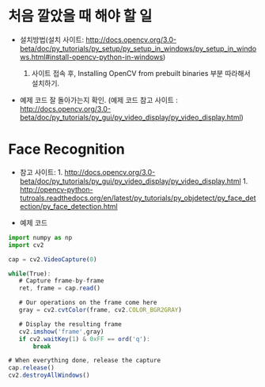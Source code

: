# 처음 깔았을 때 해야 할 일 
* 설치방법(설치 사이트: http://docs.opencv.org/3.0-beta/doc/py_tutorials/py_setup/py_setup_in_windows/py_setup_in_windows.html#install-opencv-python-in-windows)

    1. 사이트 접속 후, Installing OpenCV from prebuilt binaries 부분 따라해서 설치하기. 

* 예제 코드 잘 돌아가는지 확인. (예제 코드 참고 사이트 : http://docs.opencv.org/3.0-beta/doc/py_tutorials/py_gui/py_video_display/py_video_display.html)


 # Face Recognition
 
 * 참고 사이트:
        1. http://docs.opencv.org/3.0-beta/doc/py_tutorials/py_gui/py_video_display/py_video_display.html
        1. http://opencv-python-tutroals.readthedocs.org/en/latest/py_tutorials/py_objdetect/py_face_detection/py_face_detection.html
 
 * 예제 코드
 ````javascript
import numpy as np
import cv2

cap = cv2.VideoCapture(0)

while(True):
    # Capture frame-by-frame 
    ret, frame = cap.read()

    # Our operations on the frame come here
    gray = cv2.cvtColor(frame, cv2.COLOR_BGR2GRAY)

    # Display the resulting frame
    cv2.imshow('frame',gray)
    if cv2.waitKey(1) & 0xFF == ord('q'):
        break

# When everything done, release the capture
cap.release()
cv2.destroyAllWindows()
````

